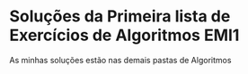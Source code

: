 # Soluções da Primeira lista de Exercícios de Algoritmos EMI1
As minhas soluções estão nas demais pastas de Algoritmos
